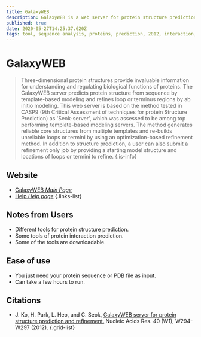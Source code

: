 ```yaml
---
title: GalaxyWEB
description: GalaxyWEB is a web server for protein structure prediction, refinement, and related methods.
published: true
date: 2020-05-27T14:25:37.620Z
tags: tool, sequence analysis, proteins, prediction, 2012, interaction, protein-protein
---
```


# GalaxyWEB

> Three-dimensional protein structures provide invaluable information for understanding and regulating biological functions of proteins. The GalaxyWEB server predicts protein structure from sequence by template-based modeling and refines loop or terminus regions by ab initio modeling. This web server is based on the method tested in CASP9 (9th Critical Assessment of techniques for protein Structure Prediction) as 'Seok-server', which was assessed to be among top performing template-based modeling servers. 
&NewLine;
The method generates reliable core structures from multiple templates and re-builds unreliable loops or termini by using an optimization-based refinement method. In addition to structure prediction, a user can also submit a refinement only job by providing a starting model structure and locations of loops or termini to refine. 
{.is-info}



## Website

- [GalaxyWEB *Main Page*](http://galaxy.seoklab.org/)
- [Help *Help page*](http://galaxy.seoklab.org/cgi-bin/help.cgi)
{.links-list}

## Notes from Users
- Different tools for protein structure prediction.
- Some tools of protein interaction prediction.
- Some of the tools are downloadable.

## Ease of use
- You just need your protein sequence or PDB file as input.
- Can take a few hours to run. 

## Citations

- J. Ko, H. Park, L. Heo, and C. Seok, [GalaxyWEB server for protein structure prediction and refinement.](https://academic.oup.com/nar/article/40/W1/W294/1078340) Nucleic Acids Res. 40 (W1), W294-W297 (2012).
{.grid-list}